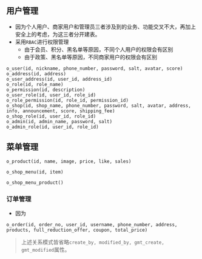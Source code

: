 ## 用户管理
- 因为个人用户、商家用户和管理员三者涉及到的业务、功能交叉不大，再加上安全上的考虑，为这三者分开建表。
- 采用`RBAC`进行权限管理
	- 由于会员、积分、黑名单等原因，不同个人用户的权限会有区别
	- 由于政策、黑名单等原因，不同商家用户的权限会有区别
```
o_user(id, nickname, phone_number, password, salt, avatar, score)
o_address(id, address)
o_user_address(id, user_id, address_id)
o_role(id, role_name)
o_permission(id, description)
o_user_role(id, user_id, role_id)
o_role_permission(id, role_id, permission_id)
o_shop(id, shop_name, phone_number, password, salt, avatar, address, info, announcement, score, shipping_fee)
o_shop_role(id, user_id, role_id)
o_admin(id, admin_name, password, salt)
o_admin_role(id, user_id, role_id)
```

## 菜单管理
```
o_product(id, name, image, price, like, sales)
```
```
o_shop_menu(id, item)
```
```
o_shop_menu_product()
```
### 订单管理
- 因为
```
o_order(id, order_no, user_id, username, phone_number, address, products, full_reduction_offer, coupon, total_price)
```

> 上述关系模式皆省略`create_by, modified_by, gmt_create, gmt_modified`属性。
<!--stackedit_data:
eyJoaXN0b3J5IjpbLTExMTQ3NTQxNCwxOTQ0NTA4NzQ2LC04ND
A4NDUyMDgsLTk1Mzc4OTg0MSwtMTQ3OTI5NjUyOSwtMTExMjEw
ODkwOCwxNDIwOTc2MDg5LC03MjI4MDQyNDUsLTIxMjM4NzYwMz
EsLTE3MTgyMTQxNSwtMTY5ODA4NDkxNCwtMTg1MzY4MTA0MCwx
NjQxOTY3NTgyLDIxMTYxNTMwODYsLTE5MjE0MjE2OTZdfQ==
-->